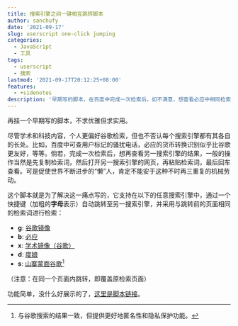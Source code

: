```yaml
---
title: 搜索引擎之间一键相互跳转脚本
author: sanchufy
date: '2021-09-17'
slug: userscript one-click jumping
categories:
  - JavaScript
  - 工具
tags:
  - userscript
  - 搜索
lastmod: '2021-09-17T20:12:25+08:00'
features:
  - +sidenotes
description: '早期写的脚本，在百度中完成一次检索后，如不满意，想查看必应中相同检索词的检索结果，那么这个脚本可以实现一键相互跳转。'
---
```


再挂一个早期写的脚本，不求优雅但求实用。

尽管学术和科技内容，个人更偏好谷歌检索，但也不否认每个搜索引擎都有其各自的长处。比如，百度中可查用户标记的骚扰电话，必应的货币转换识别似乎比谷歌更友好，等等。倘若，完成一次检索后，想再查看另一搜索引擎的结果，一般的操作当然是先复制检索词，然后打开另一搜索引擎的网页，再粘贴检索词，最后回车查看。可是促使世界不断进步的“懒”人，肯定不能安于这种不时再三重复的机械劳动。

这个脚本就是为了解决这一痛点写的，它支持在以下的任意搜索引擎中，通过一个快捷键（加粗的**字母**表示）自动跳转至另一搜索引擎，并采用与跳转前的页面相同的检索词进行检索：

- **g**: [谷歌镜像](https://ceres.shuu.cf/extdomains/www.google.com.hk/)
- **b**: [必应](https://cn.bing.com/)
- **x**: [学术镜像（谷歌）](https://scholar.lanfanshu.cn/)
- **d**: [度娘](https://www.baidu.com/)
- **s**: [山寨蒙面谷歌](https://gg.yhbl.workers.dev/)[^1]

[^1]: 与谷歌搜索的结果一致，但提供更好地匿名性和隐私保护功能。

（注意：在同一个页面内跳转，即覆盖原检索页面）

功能简单，没什么好展示的了，[这里是脚本链接](/userscript/GBB-jump.user.js)。
